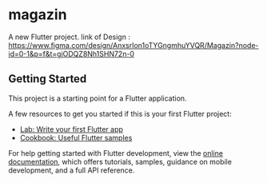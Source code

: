 # magazin

A new Flutter project.
link of Design : https://www.figma.com/design/AnxsrIon1oTYGngmhuYVQR/Magazin?node-id=0-1&p=f&t=gjODQZ8Nh1SHN72n-0

## Getting Started

This project is a starting point for a Flutter application.

A few resources to get you started if this is your first Flutter project:

- [Lab: Write your first Flutter app](https://docs.flutter.dev/get-started/codelab)
- [Cookbook: Useful Flutter samples](https://docs.flutter.dev/cookbook)

For help getting started with Flutter development, view the
[online documentation](https://docs.flutter.dev/), which offers tutorials,
samples, guidance on mobile development, and a full API reference.
